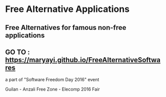 # Free Alternative Applications
## Free Alternatives for famous non-free applications

## GO TO : https://maryayi.github.io/FreeAlternativeSoftwares

a part of "Software Freedom Day 2016" event

Guilan - Anzali Free Zone - Elecomp 2016 Fair
